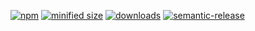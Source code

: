 [![npm](https://img.shields.io/npm/v/@bitdiver/definition.svg)](https://www.npmjs.com/package/@bitdiver/definition)
[![minified size](https://badgen.net/bundlephobia/min/@bitdiver/definition)](https://bundlephobia.com/result?p=@bitdiver/definition)
[![downloads](http://img.shields.io/npm/dm/@bitdiver/definition.svg?style=flat-square)](https://npmjs.org/package/@bitdiver/definition)
[![semantic-release](https://img.shields.io/badge/%20%20%F0%9F%93%A6%F0%9F%9A%80-semantic--release-e10079.svg)](https://github.com/bitdiver/definition.git)


